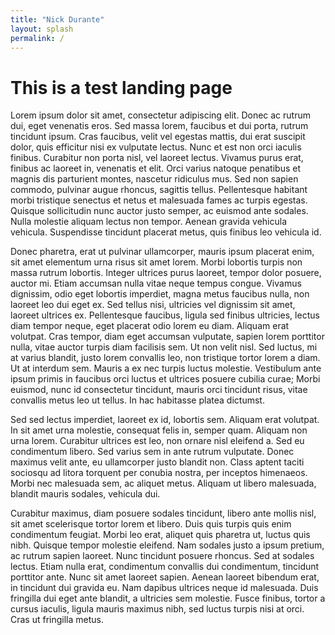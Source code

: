 ```yaml
---
title: "Nick Durante"
layout: splash
permalink: /
---
```


# This is a test landing page

Lorem ipsum dolor sit amet, consectetur adipiscing elit. Donec ac rutrum dui, eget venenatis eros. Sed massa lorem, faucibus et dui porta, rutrum tincidunt ipsum. Cras faucibus, velit vel egestas mattis, dui erat suscipit dolor, quis efficitur nisi ex vulputate lectus. Nunc et est non orci iaculis finibus. Curabitur non porta nisl, vel laoreet lectus. Vivamus purus erat, finibus ac laoreet in, venenatis et elit. Orci varius natoque penatibus et magnis dis parturient montes, nascetur ridiculus mus. Sed non sapien commodo, pulvinar augue rhoncus, sagittis tellus. Pellentesque habitant morbi tristique senectus et netus et malesuada fames ac turpis egestas. Quisque sollicitudin nunc auctor justo semper, ac euismod ante sodales. Nulla molestie aliquam lectus non tempor. Aenean gravida vehicula vehicula. Suspendisse tincidunt placerat metus, quis finibus leo vehicula id.

Donec pharetra, erat ut pulvinar ullamcorper, mauris ipsum placerat enim, sit amet elementum urna risus sit amet lorem. Morbi lobortis turpis non massa rutrum lobortis. Integer ultrices purus laoreet, tempor dolor posuere, auctor mi. Etiam accumsan nulla vitae neque tempus congue. Vivamus dignissim, odio eget lobortis imperdiet, magna metus faucibus nulla, non laoreet leo dui eget ex. Sed tellus nisi, ultricies vel dignissim sit amet, laoreet ultrices ex. Pellentesque faucibus, ligula sed finibus ultricies, lectus diam tempor neque, eget placerat odio lorem eu diam. Aliquam erat volutpat. Cras tempor, diam eget accumsan vulputate, sapien lorem porttitor nulla, vitae auctor turpis diam facilisis sem. Ut non velit nisl. Sed luctus, mi at varius blandit, justo lorem convallis leo, non tristique tortor lorem a diam. Ut at interdum sem. Mauris a ex nec turpis luctus molestie. Vestibulum ante ipsum primis in faucibus orci luctus et ultrices posuere cubilia curae; Morbi euismod, nunc id consectetur tincidunt, mauris orci tincidunt risus, vitae convallis metus leo ut tellus. In hac habitasse platea dictumst.

Sed sed lectus imperdiet, laoreet ex id, lobortis sem. Aliquam erat volutpat. In sit amet urna molestie, consequat felis in, semper quam. Aliquam non urna lorem. Curabitur ultrices est leo, non ornare nisl eleifend a. Sed eu condimentum libero. Sed varius sem in ante rutrum vulputate. Donec maximus velit ante, eu ullamcorper justo blandit non. Class aptent taciti sociosqu ad litora torquent per conubia nostra, per inceptos himenaeos. Morbi nec malesuada sem, ac aliquet metus. Aliquam ut libero malesuada, blandit mauris sodales, vehicula dui.

Curabitur maximus, diam posuere sodales tincidunt, libero ante mollis nisl, sit amet scelerisque tortor lorem et libero. Duis quis turpis quis enim condimentum feugiat. Morbi leo erat, aliquet quis pharetra ut, luctus quis nibh. Quisque tempor molestie eleifend. Nam sodales justo a ipsum pretium, ac rutrum sapien laoreet. Nunc tincidunt posuere rhoncus. Sed at sodales lectus. Etiam nulla erat, condimentum convallis dui condimentum, tincidunt porttitor ante. Nunc sit amet laoreet sapien. Aenean laoreet bibendum erat, in tincidunt dui gravida eu. Nam dapibus ultrices neque id malesuada. Duis fringilla dui eget ante blandit, a ultricies sem molestie. Fusce finibus, tortor a cursus iaculis, ligula mauris maximus nibh, sed luctus turpis nisi at orci. Cras ut fringilla metus. 
